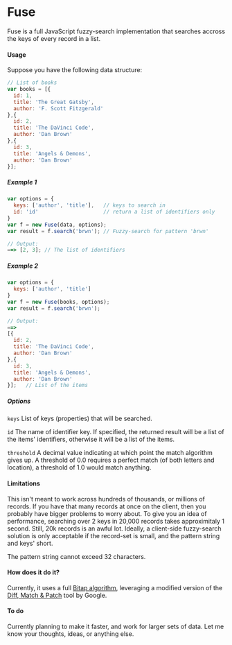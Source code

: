Fuse
====

Fuse is a full JavaScript fuzzy-search implementation that searches accross the keys of every record in a list.

#### Usage

Suppose you have the following data structure:

```javascript
// List of books
var books = [{
  id: 1,
  title: 'The Great Gatsby',
  author: 'F. Scott Fitzgerald'
},{
  id: 2,
  title: 'The DaVinci Code',
  author: 'Dan Brown'
},{
  id: 3,
  title: 'Angels & Demons',
  author: 'Dan Brown'
}];
```

##### Example 1

```javascript
var options = {
  keys: ['author', 'title'],   // keys to search in
  id: 'id'                     // return a list of identifiers only
}
var f = new Fuse(data, options);
var result = f.search('brwn'); // Fuzzy-search for pattern 'brwn'

// Output:
==> [2, 3]; // The list of identifiers
```

##### Example 2

```javascript
var options = {
  keys: ['author', 'title']
}
var f = new Fuse(books, options);
var result = f.search('brwn');

// Output:
==>
[{
  id: 2,
  title: 'The DaVinci Code',
  author: 'Dan Brown'
},{
  id: 3,
  title: 'Angels & Demons',
  author: 'Dan Brown'
}];   // List of the items
```

##### Options

`keys`
List of keys (properties) that will be searched.

`id`
The name of identifier key.  If specified, the returned result will be a list of the items' identifiers, otherwise it will be a list of the items.

`threshold`
A decimal value indicating at which point the match algorithm gives up. A threshold of 0.0 requires a perfect match (of both letters and location), a threshold of 1.0 would match anything.

#### Limitations

This isn't meant to work across hundreds of thousands, or millions of records.  If you have that many records at once on the client, then you probably have bigger problems to worry about.  To give you an idea of performance, searching over 2 keys in 20,000 records takes approximitaly 1 second.  Still, 20k records is an awful lot.  Ideally, a client-side fuzzy-search solution is only acceptable if the record-set is small, and the pattern string and keys' short.

The pattern string cannot exceed 32 characters.

#### How does it do it?

Currently, it uses a full [Bitap algorithm](http://en.wikipedia.org/wiki/Bitap_algorithm "Bitap algorithm - wiki"), leveraging a modified version of the [Diff, Match & Patch](http://code.google.com/p/google-diff-match-patch/ "Diff, Match & Patch") tool by Google.

#### To do

Currently planning to make it faster, and work for larger sets of data. Let me know your thoughts, ideas, or anything else.